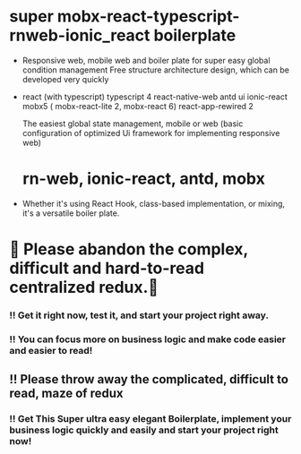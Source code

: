 # super mobx-react-typescript-rnweb-ionic_react boilerplate

- Responsive web, mobile web and boiler plate for super easy global condition management
  Free structure architecture design, which can be developed very quickly

- react (with typescript)
typescript 4
react-native-web
antd ui
ionic-react
mobx5 ( mobx-react-lite 2, mobx-react 6)
react-app-rewired 2

    
     The easiest global state management, mobile or web (basic configuration of optimized Ui framework for implementing responsive web)
     
     # rn-web, ionic-react, antd, mobx  


- Whether it's using React Hook, class-based implementation, or mixing, it's a versatile boiler plate.

# 🤢 Please abandon the complex, difficult and hard-to-read centralized redux.🤢
### !! Get it right now, test it, and start your project right away.

### !!  You can focus more on business logic and make code easier and easier to read!

## !! Please throw away the complicated, difficult to read, maze of redux
### !! Get This Super ultra easy elegant Boilerplate, implement your business logic quickly and easily and start your project right now!
